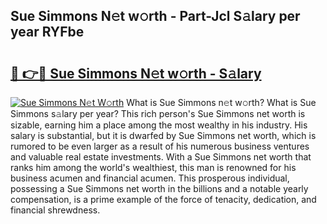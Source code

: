 ## Sue Simmons N𝚎t w𝚘rth - Part-Jcl S𝚊lary per year RYFbe

# <h2><a href="http://gc0bwz.nevu.top/?p=Sue+Simmons">🔗 👉🔴 Sue Simmons N𝚎t w𝚘rth - S𝚊lary</a></h2>

[![Sue Simmons N𝚎t W𝚘rth](https://i.imgur.com/Oavwk0R.jpeg)](http://gc0bwz.nevu.top/?p=Sue+Simmons)
What is Sue Simmons n𝚎t w𝚘rth? What is Sue Simmons s𝚊lary per year?
This rich person's Sue Simmons net worth is sizable, earning him a place among the most wealthy in his industry. His salary is substantial, but it is dwarfed by Sue Simmons net worth, which is rumored to be even larger as a result of his numerous business ventures and valuable real estate investments. With a Sue Simmons net worth that ranks him among the world's wealthiest, this man is renowned for his business acumen and financial acumen. This prosperous individual, possessing a Sue Simmons net worth in the billions and a notable yearly compensation, is a prime example of the force of tenacity, dedication, and financial shrewdness.
